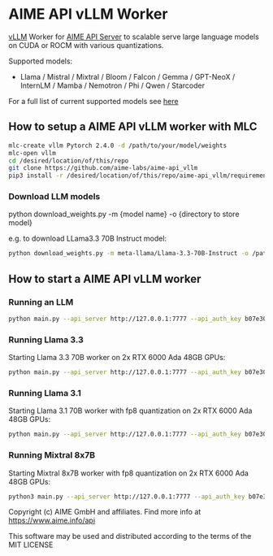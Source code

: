 # AIME API vLLM Worker

 [vLLM](https://docs.vllm.ai) Worker for [AIME API Server](https://github.com/aime-team/aime-api-server) to scalable serve large language models on CUDA or ROCM with various quantizations.

Supported models:

- Llama / Mistral /  Mixtral / Bloom / Falcon / Gemma / GPT-NeoX / InternLM / Mamba / Nemotron / Phi / Qwen / Starcoder

For a full list of current supported models see [here](https://docs.vllm.ai/en/latest/models/supported_models.html)


## How to setup a AIME API vLLM worker with MLC

```bash
mlc-create vllm Pytorch 2.4.0 -d /path/to/your/model/weights
mlc-open vllm
cd /desired/location/of/this/repo
git clone https://github.com/aime-labs/aime-api_vllm
pip3 install -r /desired/location/of/this/repo/aime-api_vllm/requirements_pinned.txt
```

### Download LLM models

python download_weights.py -m {model name} -o {directory to store model}

e.g. to download LLama3.3 70B Instruct model:

```bash
python download_weights.py -m meta-llama/Llama-3.3-70B-Instruct -o /path/to/your/model/weights/
```

## How to start a AIME API vLLM worker

### Running an LLM

```bash
python main.py --api_server http://127.0.0.1:7777 --api_auth_key b07e305b50505ca2b3284b4ae5f65d1 --model /path/to/your/model/weights/your_llm/ --job_type job_type_name --max_batch_size 8 --tensor-parallel-size 2
```

### Running Llama 3.3

Starting Llama 3.3 70B worker on 2x RTX 6000 Ada 48GB GPUs:

```bash
python main.py --api_server http://127.0.0.1:7777 --api_auth_key b07e305b50505ca2b3284b4ae5f65d1 --model /path/to/your/model/weights/Llama-3.3-70B-Instruct --job_type llama3_3 --max_batch_size 8 --tensor-parallel-size 2
```


### Running Llama 3.1

Starting Llama 3.1 70B worker with fp8 quantization on 2x RTX 6000 Ada 48GB GPUs:

```bash
python main.py --api_server http://127.0.0.1:7777 --api_auth_key b07e305b50505ca2b3284b4ae5f65d1 --model /path/to/your/model/weights/Llama-3.1-70B-Instruct-fp8 --job_type llama3_1 --max_batch_size 8 --tensor-parallel-size 2
```

### Running Mixtral 8x7B

Starting Mixtral 8x7B worker with fp8 quantization on 2x RTX 6000 Ada 48GB GPUs:

```bash
python3 main.py --api_server http://127.0.0.1:7777 --api_auth_key b07e305b50505ca2b3284b4ae5f65d1 --model /path/to/your/model/weights/Mixtral-8x7B-Instruct-v0.1-hf --job-type mixtral --max_batch_size 8 --tensor-parallel-size 2
```

Copyright (c) AIME GmbH and affiliates. Find more info at https://www.aime.info/api

This software may be used and distributed according to the terms of the MIT LICENSE
